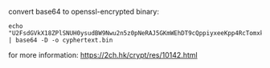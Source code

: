convert base64 to openssl-encrypted binary:

```
echo "U2FsdGVkX18ZPlSNUH0ysudBW9Nwu2n5z0pNeRAJ5GKmWEhDT9cQppiyxeeKpp4RcTomxkmddoH3OlnIxmcik3HUgzmLh46dginsx4TsFa0=" | base64 -D -o cyphertext.bin
```

for more information: https://2ch.hk/crypt/res/10142.html
